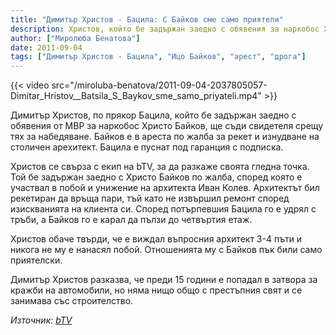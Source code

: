 ```yaml
---
title: "Димитър Христов - Бацила: С Байков сме само приятели"
description: Христов, който бе задържан заедно с обявения за наркобос Христо Байков, разказа своята гледна точка
author: ["Миролюба Бенатова"]
date: 2011-09-04
tags: ["Димитър Христов - Бацила", "Ицо Байков", "арест", "дрога"]
---
```


{{< video src="/miroluba-benatova/2011-09-04-2037805057-Dimitar_Hristov__Batsila_S_Baykov_sme_samo_priyateli.mp4" >}}

Димитър Христов, по прякор Бацила, който бе задържан заедно с обявения от МВР за наркобос Христо Байков, ще съди свидетеля срещу тях за набедяване. Байков е в ареста по жалба за рекет и изнудване на столичен арехитект. Бацила е пуснат под гаранция с подписка.

Христов се свърза с екип на bTV, за да разкаже своята гледна точка. Той бе задържан заедно с Христо Байков по жалба, според която е участвал в побой и унижение на архитекта Иван Колев. Архитектът бил рекетиран да връща пари, тъй като не извършил ремонт според изискванията на клиента си. Според потърпевшия Бацила го е удрял с тръби, а Байков го е карал да пълзи до четвъртия етаж.  

Христов обаче твърди, че е виждал въпросния архитект 3-4 пъти и никога не му е нанасял побой. Отношенията му с Байков пък били само приятелски.  

Димитър Христов разказва, че преди 15 години е попадал в затвора за кражби на автомобили, но няма нищо общо с престъпния свят и се занимава със строителство. 

*Източник: [bTV](https://btvnovinite.bg/2037805057-Dimitar_Hristov__Batsila_S_Baykov_sme_samo_priyateli.html)*

